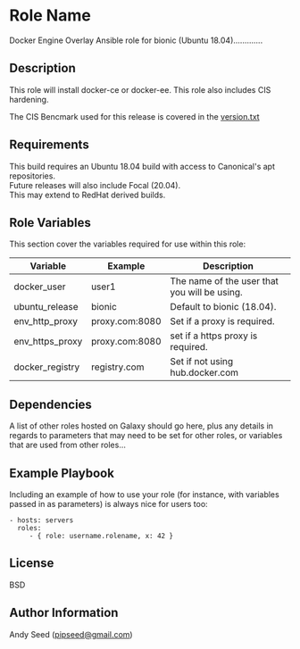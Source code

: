 
Role Name
=========

Docker Engine Overlay Ansible role for bionic (Ubuntu 18.04).............

Description
-----------
This role will install docker-ce or docker-ee. This role also includes CIS hardening. 

The CIS Bencmark used for this release is covered in the [version.txt](version.txt)


Requirements
------------

This build requires an Ubuntu 18.04 build with access to Canonical's apt repositories.  
Future releases will also include Focal (20.04).  
This may extend to RedHat derived builds.   

Role Variables
--------------

This section cover the variables required for use within this role:

| Variable | Example | Description |
| -------- | ------- | ----------- |
| docker_user | user1 | The name of the user that you will be using. |  
| ubuntu_release | bionic | Default to bionic (18.04). |
| env_http_proxy | proxy.com:8080  | Set if a proxy is required. |
| env_https_proxy | proxy.com:8080 | set if a https proxy is required. |
| docker_registry | registry.com | Set if not using hub.docker.com |

Dependencies
------------

A list of other roles hosted on Galaxy should go here, plus any details in regards to parameters that may need to be set for other roles, or variables that are used from other roles...

Example Playbook
----------------

Including an example of how to use your role (for instance, with variables passed in as parameters) is always nice for users too:

    - hosts: servers
      roles:
         - { role: username.rolename, x: 42 }

License
-------

BSD

Author Information
------------------

Andy Seed (pipseed@gmail.com)
